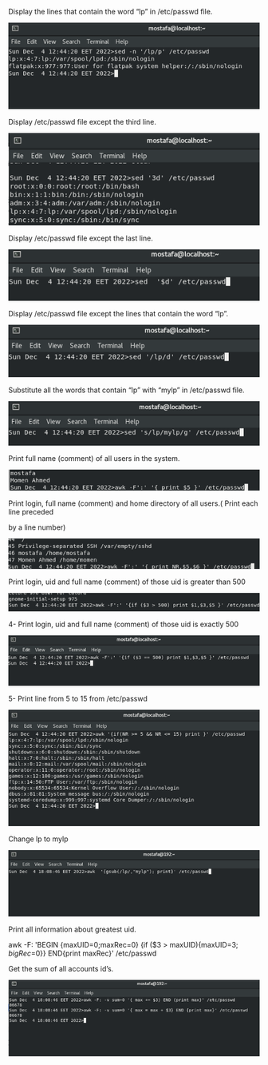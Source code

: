 Display the lines that contain the word “lp” in /etc/passwd file.


![alt_text](images/image1.png "image_tooltip")


Display /etc/passwd file except the third line.


![alt_text](images/image2.png "image_tooltip")


Display /etc/passwd file except the last line.


![alt_text](images/image3.png "image_tooltip")


Display /etc/passwd file except the lines that contain the word “lp”.


![alt_text](images/image4.png "image_tooltip")


Substitute all the words that contain “lp” with “mylp” in /etc/passwd file.


![alt_text](images/image5.png "image_tooltip")


Print full name (comment) of all users in the system.


![alt_text](images/image6.png "image_tooltip")


Print login, full name (comment) and home directory of all users.( Print each line preceded

by a line number)


![alt_text](images/image7.png "image_tooltip")


Print login, uid and full name (comment) of those uid is greater than 500


![alt_text](images/image8.png "image_tooltip")


4- Print login, uid and full name (comment) of those uid is exactly 500


![alt_text](images/image9.png "image_tooltip")


5- Print line from 5 to 15 from /etc/passwd


![alt_text](images/image10.png "image_tooltip")


Change lp to mylp


![alt_text](images/image11.png "image_tooltip")


Print all information about greatest uid.


awk -F: 'BEGIN {maxUID=0;maxRec=0} {if ($3 > maxUID){maxUID=$3;bigRec=$0}} END{print maxRec}' /etc/passwd


Get the sum of all accounts id’s.


![alt_text](images/image13.png "image_tooltip")


